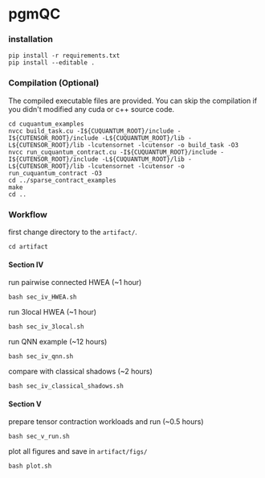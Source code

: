 # pgmQC

### installation
```
pip install -r requirements.txt
pip install --editable .
```

### Compilation (Optional)
The compiled executable files are provided. You can skip the compilation if you didn't modified any cuda or c++ source code.
```
cd cuquantum_examples
nvcc build_task.cu -I${CUQUANTUM_ROOT}/include -I${CUTENSOR_ROOT}/include -L${CUQUANTUM_ROOT}/lib -L${CUTENSOR_ROOT}/lib -lcutensornet -lcutensor -o build_task -O3
nvcc run_cuquantum_contract.cu -I${CUQUANTUM_ROOT}/include -I${CUTENSOR_ROOT}/include -L${CUQUANTUM_ROOT}/lib -L${CUTENSOR_ROOT}/lib -lcutensornet -lcutensor -o run_cuquantum_contract -O3
cd ../sparse_contract_examples
make
cd ..
```

### Workflow
first change directory to the ```artifact/```.
```
cd artifact
```
#### Section IV
run pairwise connected HWEA (~1 hour)
```
bash sec_iv_HWEA.sh
```
run 3local HWEA (~1 hour)
```
bash sec_iv_3local.sh
```
run QNN example (~12 hours)
```
bash sec_iv_qnn.sh
```
compare with classical shadows (~2 hours)
```
bash sec_iv_classical_shadows.sh
```

#### Section V
prepare tensor contraction workloads and run (~0.5 hours)
```
bash sec_v_run.sh
```
plot all figures and save in ```artifact/figs/```
```
bash plot.sh
```
<!-- ### Run qft_6 for example
```
cd ../cuquantum_examples
./build_task ../dataset/qft_6 ../dataset/qft_6_subgraph1 ../dataset/qft_6_subgraph2
./run_cuquantum_contract ../dataset/qft_6
``` -->

